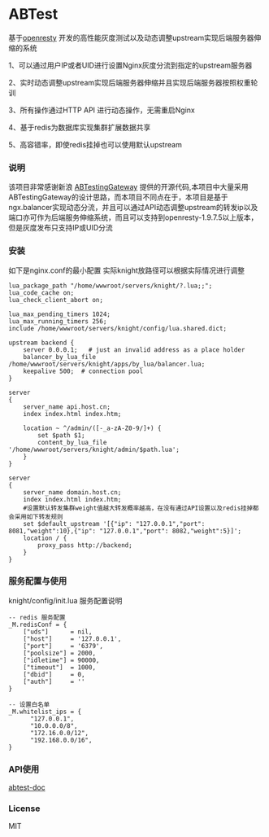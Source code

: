 # ABTest
基于[openresty](https://openresty.org) 开发的高性能灰度测试以及动态调整upstream实现后端服务器伸缩的系统

1、可以通过用户IP或者UID进行设置Nginx灰度分流到指定的upstream服务器

2、实时动态调整upstream实现后端服务器伸缩并且实现后端服务器按照权重轮训

3、所有操作通过HTTP API 进行动态操作，无需重启Nginx

4、基于redis为数据库实现集群扩展数据共享

5、高容错率，即使redis挂掉也可以使用默认upstream

### 说明
该项目非常感谢新浪 [ABTestingGateway](https://github.com/CNSRE/ABTestingGateway) 提供的开源代码,本项目中大量采用ABTestingGateway的设计思路，而本项目不同点在于，本项目是基于ngx.balancer实现动态分流，并且可以通过API动态调整upstream的转发ip以及端口亦可作为后端服务伸缩系统，而且可以支持到openresty-1.9.7.5以上版本，但是灰度发布只支持IP或UID分流

### 安装
如下是nginx.conf的最小配置 实际knight放路径可以根据实际情况进行调整

    lua_package_path "/home/wwwroot/servers/knight/?.lua;;";
    lua_code_cache on;
    lua_check_client_abort on;
    
    lua_max_pending_timers 1024;
    lua_max_running_timers 256;
    include /home/wwwroot/servers/knight/config/lua.shared.dict;

    upstream backend {
        server 0.0.0.1;   # just an invalid address as a place holder
        balancer_by_lua_file /home/wwwroot/servers/knight/apps/by_lua/balancer.lua;
        keepalive 500;  # connection pool
    }  

    server
    {
        server_name api.host.cn;
        index index.html index.htm;
        
        location ~ ^/admin/([-_a-zA-Z0-9/]+) {
            set $path $1;
            content_by_lua_file '/home/wwwroot/servers/knight/admin/$path.lua'; 
        }
    }

    server
    {
        server_name domain.host.cn;
        index index.html index.htm;
        #设置默认转发集群weight值越大转发概率越高，在没有通过API设置以及redis挂掉都会采用如下转发规则
        set $default_upstream '[{"ip": "127.0.0.1","port": 8081,"weight":10},{"ip": "127.0.0.1","port": 8082,"weight":5}]';
        location / {
            proxy_pass http://backend;
        }
    }

### 服务配置与使用

knight/config/init.lua 服务配置说明    

    -- redis 服务配置
    _M.redisConf = {
        ["uds"]      = nil,
        ["host"]     = '127.0.0.1',
        ["port"]     = '6379',
        ["poolsize"] = 2000,
        ["idletime"] = 90000, 
        ["timeout"]  = 1000,
        ["dbid"]     = 0,
        ["auth"]     = ''
    }

    -- 设置白名单
    _M.whitelist_ips = {
          "127.0.0.1",
          "10.0.0.0/8",
          "172.16.0.0/12",
          "192.168.0.0/16",
    }


### API使用
[abtest-doc](https://github.com/songweihang/knight/blob/master/apps/lib/abtest/abtest-doc.txt)

### License

MIT 